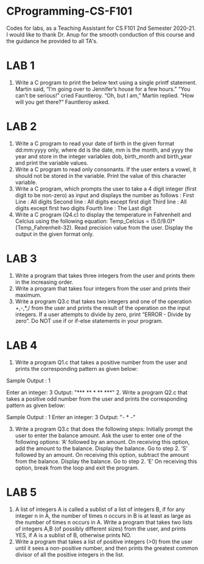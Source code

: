 # CProgramming-CS-F101
Codes for labs, as a Teaching Assistant for CS F101 2nd Semester 2020-21.
I would like to thank Dr. Anup for the smooth conduction of this course and the guidance he provided to all TA's.

# LAB 1
1. Write a C program to print the below text using a single printf
statement.
Martin said, “I’m going over to Jennifer’s house for a few hours.”
“You can’t be serious!” cried Fauntleroy.
“Oh, but I am,” Martin replied.
“How will you get there?” Fauntleroy asked.

# LAB 2
1. Write a C program to read  your date of birth in the given format dd:mm:yyyy only,  where dd is the date, mm is the month, and yyyy the year and store in the integer variables dob, birth_month and birth_year and print the variable values.
2. Write a C program to read only consonants. If the user enters a vowel, it should not be stored in the variable. Print the value of this character variable. 
3. Write a C program, which prompts the user to take a 4 digit integer (first digit to be non-zero) as input and displays the number as follows : First Line      : 	All digits Second line : 	All digits except first digit Third line     : 	All digits except first two digits Fourth line  : 	The Last digit
4. Write a C program (Q4.c) to display the temperature in Fahrenheit and Celcius using the following equation: Temp_Celcius = (5.0/9.0)*(Temp_Fahrenheit-32). Read precision value from the user. Display the output in the given format only.


# LAB 3
1. Write a program that takes three integers from the user and prints them in the increasing order.
2. Write a program that takes four integers from the user and prints their maximum. 
3. Write a program Q3.c that takes two integers and one of the operation +,-,*,/ from the user and prints the result of the operation on the input integers. If a user attempts to divide by zero, print “ERROR - Divide by zero”. Do NOT use if or  if-else statements in your program.

# LAB 4
1. Write a program Q1.c that takes a positive number from the user and prints the corresponding pattern as given below:

Sample Output : 1 

Enter an integer: 3
Output:
"***
**
*
**
***"
2. Write a program Q2.c that takes a positive odd number from the user and prints the corresponding pattern as given below:

Sample Output : 1 
Enter an integer: 3
Output:
"*-*
 *
*-*"

3. Write a program Q3.c that does the following steps:
Initially prompt the user to enter the balance amount.
Ask the user to enter one of the following options:
‘A’ followed by an amount.
On receiving this option, add the amount to the balance.
Display the balance.
Go to step 2.
‘S’ followed by an amount.
On receiving this option, subtract the amount from the balance.
Display the balance.
Go to step 2.
‘E’
On receiving this option, break from the loop and exit the program.

# LAB 5
1. A list of integers A is called a sublist of a list of integers B, if for any integer n in A, the number of times n occurs in B is at least as large as the number of times n occurs in A. Write a program that takes two lists of integers A,B (of possibly different sizes)  from the user, and prints YES, if A is a sublist of B, otherwise prints NO.
2. Write a program that takes a list of positive integers (>0) from the user until it sees a non-positive number, and then prints the greatest common divisor of all the positive integers in the list.





